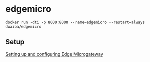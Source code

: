 # edgemicro
``
docker run -dti -p 8000:8000 --name=edgemicro --restart=always dwaiba/edgemicro 
``
## Setup
[Setting up and configuring Edge Microgateway](https://docs.apigee.com/api-platform/microgateway/2.5.x/setting-and-configuring-edge-microgateway#Cloud%20config)

